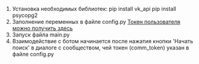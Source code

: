 1. Установка необходимых библиотек:
    pip install vk_api
    pip install psycopg2
2. Заполнение переменных в файле config.py  [Токен пользователя можно получить здесь](https://vkhost.github.io/)
4. Запуск файла main.py
5. Взаимодействие с ботом начинается после нажатия кнопки 'Начать поиск' в диалоге с сообществом, чей токен (сomm_token) указан в файле config.py
